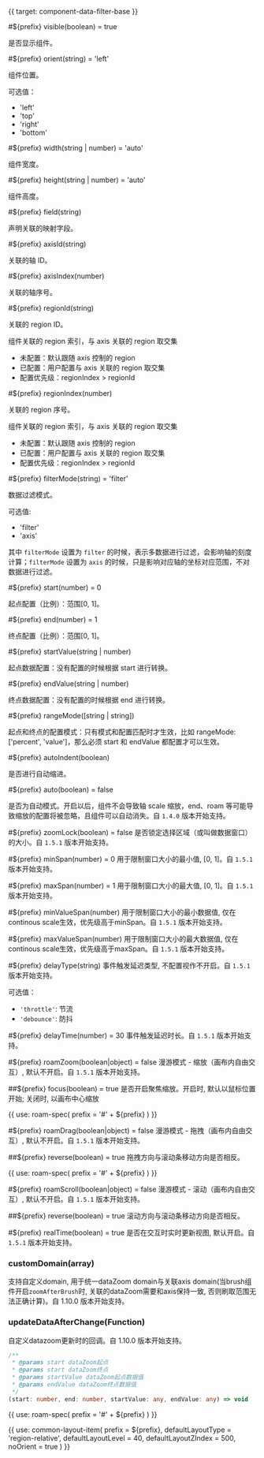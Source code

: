 {{ target: component-data-filter-base }}

#${prefix} visible(boolean) = true

是否显示组件。

#${prefix} orient(string) = 'left'

组件位置。

可选值：

- 'left'
- 'top'
- 'right'
- 'bottom'

#${prefix} width(string | number) = 'auto'

组件宽度。

#${prefix} height(string | number) = 'auto'

组件高度。

#${prefix} field(string)

声明关联的映射字段。

#${prefix} axisId(string)

关联的轴 ID。

#${prefix} axisIndex(number)

关联的轴序号。

#${prefix} regionId(string)

关联的 region ID。

组件关联的 region 索引，与 axis 关联的 region 取交集

- 未配置：默认跟随 axis 控制的 region
- 已配置：用户配置与 axis 关联的 region 取交集
- 配置优先级：regionIndex > regionId

#${prefix} regionIndex(number)

关联的 region 序号。

组件关联的 region 索引，与 axis 关联的 region 取交集

- 未配置：默认跟随 axis 控制的 region
- 已配置：用户配置与 axis 关联的 region 取交集
- 配置优先级：regionIndex > regionId

#${prefix} filterMode(string) = 'filter'

数据过滤模式。

可选值:

- 'filter'
- 'axis'

其中 `filterMode` 设置为 `filter` 的时候，表示多数据进行过滤，会影响轴的刻度计算；`filterMode` 设置为 `axis` 的时候，只是影响对应轴的坐标对应范围，不对数据进行过滤。

#${prefix} start(number) = 0

起点配置（比例）：范围[0, 1]。

#${prefix} end(number) = 1

终点配置（比例）：范围[0, 1]。

#${prefix} startValue(string | number)

起点数据配置：没有配置的时候根据 start 进行转换。

#${prefix} endValue(string | number)

终点数据配置：没有配置的时候根据 end 进行转换。

#${prefix} rangeMode([string | string])

起点和终点的配置模式：只有模式和配置匹配时才生效，比如 rangeMode: ['percent', 'value']，那么必须 start 和 endValue 都配置才可以生效。

#${prefix} autoIndent(boolean)

是否进行自动缩进。

#${prefix} auto(boolean) = false

是否为自动模式。开启以后，组件不会导致轴 scale 缩放，end、roam 等可能导致缩放的配置将被忽略，且组件可以自动消失。自 `1.4.0` 版本开始支持。

#${prefix} zoomLock(boolean) = false
是否锁定选择区域（或叫做数据窗口）的大小。自 `1.5.1` 版本开始支持。

#${prefix} minSpan(number) = 0
用于限制窗口大小的最小值, [0, 1]。自 `1.5.1` 版本开始支持。

#${prefix} maxSpan(number) = 1
用于限制窗口大小的最大值, [0, 1]。自 `1.5.1` 版本开始支持。

#${prefix} minValueSpan(number)
用于限制窗口大小的最小数据值, 仅在continous scale生效，优先级高于minSpan。自 `1.5.1` 版本开始支持。

#${prefix} maxValueSpan(number)
用于限制窗口大小的最大数据值, 仅在continous scale生效，优先级高于maxSpan。自 `1.5.1` 版本开始支持。

#${prefix} delayType(string)
事件触发延迟类型, 不配置视作不开启。自 `1.5.1` 版本开始支持。

可选值：
- `'throttle'`: 节流
- `'debounce'`: 防抖

#${prefix} delayTime(number) = 30
事件触发延迟时长。自 `1.5.1` 版本开始支持。

#${prefix} roamZoom(boolean|object) = false
漫游模式 - 缩放（画布内自由交互）, 默认不开启。自 `1.5.1` 版本开始支持。

##${prefix} focus(boolean) = true
是否开启聚焦缩放。开启时, 默认以鼠标位置开始; 关闭时, 以画布中心缩放

{{ use: roam-spec(
prefix = '#' + ${prefix}
) }}

#${prefix} roamDrag(boolean|object) = false
漫游模式 - 拖拽（画布内自由交互）, 默认不开启。自 `1.5.1` 版本开始支持。

##${prefix} reverse(boolean) = true
拖拽方向与滚动条移动方向是否相反。

{{ use: roam-spec(
prefix = '#' + ${prefix}
) }}

#${prefix} roamScroll(boolean|object) = false
漫游模式 - 滚动（画布内自由交互）, 默认不开启。自 `1.5.1` 版本开始支持。

##${prefix} reverse(boolean) = true
滚动方向与滚动条移动方向是否相反。

#${prefix} realTime(boolean) = true
是否在交互时实时更新视图, 默认开启。自 `1.5.1` 版本开始支持。

### customDomain(array)

支持自定义domain, 用于统一dataZoom domain与关联axis domain(当brush组件开启`zoomAfterBrush`时, 关联的dataZoom需要和axis保持一致, 否则刷取范围无法正确计算)。自 1.10.0 版本开始支持。

### updateDataAfterChange(Function)
自定义datazoom更新时的回调。自 1.10.0 版本开始支持。

```ts
/**
 * @params start dataZoom起点
 * @params start dataZoom终点
 * @params startValue dataZoom起点数据值
 * @params endValue dataZoom终点数据值
 */
(start: number, end: number, startValue: any, endValue: any) => void
```

{{ use: roam-spec(
prefix = '#' + ${prefix}
) }}

{{ use: common-layout-item(
  prefix = ${prefix},
  defaultLayoutType = 'region-relative',
  defaultLayoutLevel = 40,
  defaultLayoutZIndex = 500,
  noOrient = true
) }}
